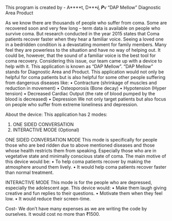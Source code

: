 This program is created by - A****t, D********i, P*****v
“DAP Mellow”
Diagnostic Area Product

As we know there are thousands of people who suffer from coma. Some are recovered soon and very few long – term data is available on people who survive coma. But research conducted in the year 2015 states that Coma patients recover faster when they hear a familiar voice. Seeing a loved one in a bedridden condition is a devastating moment for family members. Many feel they are powerless to the situation and have no way of helping out. It could be, however, that the sound of a familiar voice is the best tool for coma recovery.
Considering this issue, our team came up with a device to help with it.
This application is known as “DAP Mellow”. “DAP Mellow” stands for Diagnostic Area and Product.
This application would not only be helpful for coma patients but is also helpful for some other people suffering from dangerous diseases like:
•	Contracture (shrinkage of muscles and reduction in movement)
•	Osteoporosis (Bone decay)
•	Hypotension (Hyper tension)
•	Decreased Cardiac Output (the rate of blood pumped by the blood is decreased)
•	Depression
We not only target patients but also focus on people who suffer from extreme loneliness and depression.

About the device:
This application has 2 modes:
1.	ONE SIDED CONVERSATION
2.	INTERACTIVE MODE (Optional)

ONE SIDED CONVERSATION MODE
This mode is specifically for people those who are bed ridden due to above mentioned diseases and those whose health restricts them from speaking. Especially those who are in vegetative state and minimally conscious state of coma. The main motive of this device would be:
•	To help coma patients recover by making the atmosphere around them lively.
•	It would help coma patients recover faster than normal treatment.

INTERACTIVE MODE
This mode is for the people who are depressed, especially the adolescent age.
This device would:
•	Make them laugh giving creative and fun replies to their questions.
•	Motivate them when they feel low.
•	It would reduce their screen-time.

Cost-
We don’t have many expenses as we are writing the code by ourselves. It would cost no more than ₹1500.

